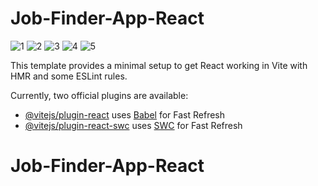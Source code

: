# Job-Finder-App-React

![1](https://github.com/masudfcs1/Job-Finder-App-React/assets/57311382/e96401fc-ba91-4a45-bab5-137839319443)
![2](https://github.com/masudfcs1/Job-Finder-App-React/assets/57311382/3b58d30e-da04-4e46-a049-8e145e24e471)
![3](https://github.com/masudfcs1/Job-Finder-App-React/assets/57311382/6d81d0c8-b0b8-4a2b-b79c-25644c1d3c1c)
![4](https://github.com/masudfcs1/Job-Finder-App-React/assets/57311382/82601df7-00cb-43f9-baac-80edfc31474d)
![5](https://github.com/masudfcs1/Job-Finder-App-React/assets/57311382/083610d4-6dd3-458f-a47b-2b60a3456b65)

This template provides a minimal setup to get React working in Vite with HMR and some ESLint rules.

Currently, two official plugins are available:

- [@vitejs/plugin-react](https://github.com/vitejs/vite-plugin-react/blob/main/packages/plugin-react/README.md) uses [Babel](https://babeljs.io/) for Fast Refresh
- [@vitejs/plugin-react-swc](https://github.com/vitejs/vite-plugin-react-swc) uses [SWC](https://swc.rs/) for Fast Refresh

# Job-Finder-App-React
